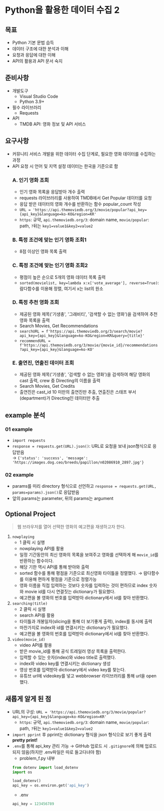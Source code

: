 # Python을 활용한 데이터 수집 2
## 목표
- Python 기본 문법 습득
- 데이터 구조에 대한 분석과 이해
- 요청과 응답에 대한 이해
- API의 활용과 API 문서 숙지

## 준비사항
- 개발도구
  - Visual Studio Code
  - Python 3.9+
- 필수 라이브러리
  - Requests
- API
  - TMDB API: 영화 정보 및 API 서비스

## 요구사항
- 커뮤니티 서비스 개발을 위한 데이터 수집 단계로, 필요한 영화 데이터를 수집하는 과정
- API 요청 시 언어 및 지역 설정 데이터는 한국을 기준으로 함
  ### A. 인기 영화 조회
  - 인기 영화 목록을 응답받아 개수 출력
  - requests 라이브러리를 사용하여 TMDB에서 Get Popular 데이터를 요청
  - 응답 받은 데이터의 영화 개수를 반환하는 함수 popular_count 작성
  - `URL = 'https://api.themoviedb.org/3/movie/popular?api_key={api_key}&language=ko-KO&region=KR'`
  - `https`: 규약, `api.themoviedb.org/3`: domain name, `movie/popular`: path, `?`뒤는 `key1=value1&key2=value2`
  ### B. 특정 조건에 맞는 인기 영화 조회1
  - 8점 이상인 영화 목록 출력
  ### C. 특정 조건에 맞는 인기 영화 조회2
  - 평점이 높은 순으로 5개의 영화 데이터 목록 출력
  - `sorted(movielist, key=lambda x:x['vote_average'], reverse=True)`: 람다함수를 이용해 정렬, 여기서 x는 list의 원소
  ### D. 특정 추천 영화 조회
  - 제공된 영화 제목('기생충', '그래비티', '검색할 수 없는 영화')을 검색하여 추천 영화 목록을 출력
  - Search Movies, Get Recommendations
  - `searchURL = f'https://api.themoviedb.org/3/search/movie?api_key={api_key}&language=ko-KO&region=KR&query={title}'`
  - `recommendURL = f'https://api.themoviedb.org/3/movie/{movie_id}/recommendations?api_key={api_key}&language=ko-KO'`
  ### E. 출연진, 연출진 데이터 조회
  - 제공된 영화 제목('기생충', '검색할 수 없는 영화')을 검색하여 해당 영화의 cast 출력, crew 중 Directing의 이름을 출력
  - Search Movies, Get Credits
  - 출연진은 cast_id 10 미만의 출연진만 추출, 연출진은 스태프 부서(department)가 Directing인 데이터만 추출

## example 분석
### 01 example
- `import requests`
- `response = requests.get(URL).json()`: URL로 요청을 보내 json형식으로 응답받음  
&rarr; `{'status': 'success', 'message': 'https://images.dog.ceo/breeds/papillon/n02086910_2897.jpg'}`

### 02 example
  - params를 미리 directory 형식으로 선언하고 `response = requests.get(URL, params=params).json()`로 응답받음
  - 앞의 params는 parameter, 뒤의 params는 argument

## Optional Project
> 웹 브라우저를 열어 선택한 영화의 예고편을 재생하고자 한다.
1. `nowplaying`
    - 1 클릭 시 실행
    - nowplaying API를 활용
    - 일정 기간동안의 최신 영화의 목록을 보여주고 영화를 선택하게 해 `movie_id`를 반환하는 함수이다.
    - 해당 기한 역시 API를 통해 받아와 출력
    - sorted 함수를 통해 평점을 기준으로 최신영화 타이틀을 정렬했다. &rarr; 람다함수를 이용해 편하게 평점을 기준으로 정렬가능
    - 영화 이름을 직접 입력하는 것보다 숫자를 입력하는 것이 편하므로 index 숫자와 movie id를 다시 연결짓는 dictionary가 필요했다.
    - 예고편을 볼 영화의 번호를 입력받아 dictionary에서 id를 찾아 반환했다.
2. `searching(title)`
    - 2 클릭 시 실행
    - search API를 활용
    - 타이틀과 개봉일자(slicing을 통해 더 보기좋게 출력), index를 동시에 출력
    - 마찬가지로 index와 id를 연결시키는 dictionary가 필요했다.
    - 예고편을 볼 영화의 번호를 입력받아 dictionary에서 id를 찾아 반환했다.
3. `video(movie_id)`
    - video API를 활용
    - 받은 movie_id를 통해 공식 트레일러 영상 목록을 출력한다.
    - 입력할 수 있는 숫자(index)와 video title로 출력했다.
    - index와 video key를 연결시키는 dictionary 생성
    - 영상 번호를 입력받아 dictionary에서 video key를 찾는다.
    - 유튜브 url에 videokey를 넣고 webbrowser 라이브러리를 통해 url을 open했다.

## 새롭게 알게 된 점
- URL의 구성: `URL = 'https://api.themoviedb.org/3/movie/popular?api_key={api_key}&language=ko-KO&region=KR'`
  - `https`: 규약, `api.themoviedb.org/3`: domain name, `movie/popular`: path, `?`뒤는 `key1=value1&key2=value2`
- `import pprint` 후 pprint는 dictionary 형식을 json 형식으로 보기 좋게 출력 **pretty print!**
- `.env`를 통해 api_key 관리 가능 &rarr; GitHub 업로드 시 `.gitignore`에 의해 업로드 되지 않음(하지만 .env파일은 따로 들고다녀야 함)
  - problem_f.py 내부
  ```python
  from dotenv import load_dotenv
  import os 

  load_dotenv()
  api_key = os.environ.get('api_key')
  ```
  - .env
  ```python
  api_key = 123456789
  ```